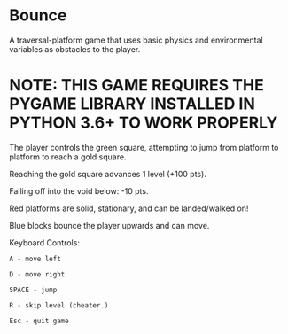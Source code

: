 # Bounce
A traversal-platform game that uses basic physics and environmental variables as obstacles to the player.

# NOTE: THIS GAME REQUIRES THE PYGAME LIBRARY INSTALLED IN PYTHON 3.6+ TO WORK PROPERLY

The player controls the green square, attempting to jump from platform to platform to reach a gold square.

Reaching the gold square advances 1 level (+100 pts).

Falling off into the void below: -10 pts.

Red platforms are solid, stationary, and can be landed/walked on!

Blue blocks bounce the player upwards and can move.

Keyboard Controls:

	A - move left
	
	D - move right
	
	SPACE - jump
	
	R - skip level (cheater.)
	
	Esc - quit game
